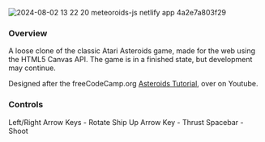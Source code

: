 ![2024-08-02 13 22 20 meteoroids-js netlify app 4a2e7a803f29](https://github.com/user-attachments/assets/209ef580-f2e0-4614-94a1-3eb565bdb36d)

### Overview
A loose clone of the classic Atari Asteroids game, made for the web using the HTML5 Canvas API. The game is in a finished state, but development may continue.

Designed after the freeCodeCamp.org [Asteroids Tutorial](https://www.youtube.com/watch?v=H9CSWMxJx84), over on Youtube.

### Controls
Left/Right Arrow Keys - Rotate Ship
Up Arrow Key - Thrust
Spacebar - Shoot
